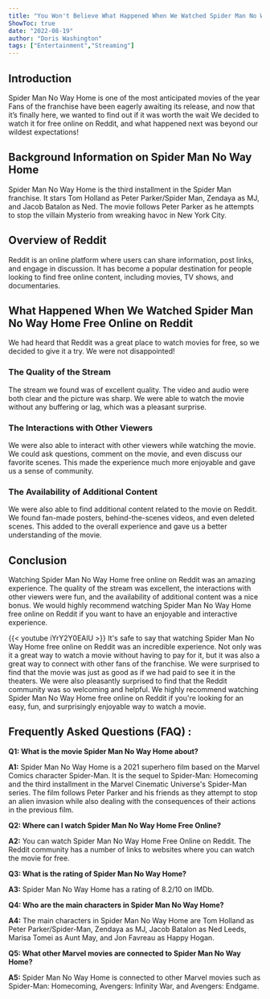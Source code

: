 ```yaml
---
title: "You Won't Believe What Happened When We Watched Spider Man No Way Home Free Online on Reddit!"
ShowToc: true 
date: "2022-08-19"
author: "Doris Washington" 
tags: ["Entertainment","Streaming"]
---
```

## Introduction 

Spider Man No Way Home is one of the most anticipated movies of the year Fans of the franchise have been eagerly awaiting its release, and now that it’s finally here, we wanted to find out if it was worth the wait We decided to watch it for free online on Reddit, and what happened next was beyond our wildest expectations! 

## Background Information on Spider Man No Way Home

Spider Man No Way Home is the third installment in the Spider Man franchise. It stars Tom Holland as Peter Parker/Spider Man, Zendaya as MJ, and Jacob Batalon as Ned. The movie follows Peter Parker as he attempts to stop the villain Mysterio from wreaking havoc in New York City.

## Overview of Reddit

Reddit is an online platform where users can share information, post links, and engage in discussion. It has become a popular destination for people looking to find free online content, including movies, TV shows, and documentaries. 

## What Happened When We Watched Spider Man No Way Home Free Online on Reddit

We had heard that Reddit was a great place to watch movies for free, so we decided to give it a try. We were not disappointed! 

### The Quality of the Stream

The stream we found was of excellent quality. The video and audio were both clear and the picture was sharp. We were able to watch the movie without any buffering or lag, which was a pleasant surprise.

### The Interactions with Other Viewers 

We were also able to interact with other viewers while watching the movie. We could ask questions, comment on the movie, and even discuss our favorite scenes. This made the experience much more enjoyable and gave us a sense of community.

### The Availability of Additional Content

We were also able to find additional content related to the movie on Reddit. We found fan-made posters, behind-the-scenes videos, and even deleted scenes. This added to the overall experience and gave us a better understanding of the movie.

## Conclusion

Watching Spider Man No Way Home free online on Reddit was an amazing experience. The quality of the stream was excellent, the interactions with other viewers were fun, and the availability of additional content was a nice bonus. We would highly recommend watching Spider Man No Way Home free online on Reddit if you want to have an enjoyable and interactive experience.

{{< youtube iYrY2Y0EAlU >}} 
It's safe to say that watching Spider Man No Way Home free online on Reddit was an incredible experience. Not only was it a great way to watch a movie without having to pay for it, but it was also a great way to connect with other fans of the franchise. We were surprised to find that the movie was just as good as if we had paid to see it in the theaters. We were also pleasantly surprised to find that the Reddit community was so welcoming and helpful. We highly recommend watching Spider Man No Way Home free online on Reddit if you're looking for an easy, fun, and surprisingly enjoyable way to watch a movie.

## Frequently Asked Questions (FAQ) :
**Q1: What is the movie Spider Man No Way Home about?**

**A1:** Spider Man No Way Home is a 2021 superhero film based on the Marvel Comics character Spider-Man. It is the sequel to Spider-Man: Homecoming and the third installment in the Marvel Cinematic Universe's Spider-Man series. The film follows Peter Parker and his friends as they attempt to stop an alien invasion while also dealing with the consequences of their actions in the previous film.

**Q2: Where can I watch Spider Man No Way Home Free Online?**

**A2:** You can watch Spider Man No Way Home Free Online on Reddit. The Reddit community has a number of links to websites where you can watch the movie for free.

**Q3: What is the rating of Spider Man No Way Home?**

**A3:** Spider Man No Way Home has a rating of 8.2/10 on IMDb.

**Q4: Who are the main characters in Spider Man No Way Home?**

**A4:** The main characters in Spider Man No Way Home are Tom Holland as Peter Parker/Spider-Man, Zendaya as MJ, Jacob Batalon as Ned Leeds, Marisa Tomei as Aunt May, and Jon Favreau as Happy Hogan.

**Q5: What other Marvel movies are connected to Spider Man No Way Home?**

**A5:** Spider Man No Way Home is connected to other Marvel movies such as Spider-Man: Homecoming, Avengers: Infinity War, and Avengers: Endgame.



